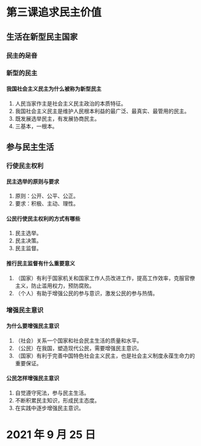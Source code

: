 # 第三课追求民主价值

## 生活在新型民主国家

### ~~民主的足音~~

### 新型的民主

#### 我国社会主义民主为什么被称为新型民主

1. 人民当家作主是社会主义民主政治的本质特征。
2. 我国社会主义民主是维护人民根本利益的最广泛、最真实、最管用的民主。
3. 既发展选举民主，有发展协商民主。
4. 三基本，一根本。

## 参与民主生活

### 行使民主权利

#### 民主选举的原则与要求

1. 原则：公开、公平、公正。
2. 要求：积极、主动、理性。

#### 公民行使民主权利的方式有哪些

1. 民主选举。
2. 民主决策。
3. 民主监督。

#### 推行民主监督有什么重要意义

1. （国家）有利于国家机关和国家工作人员改进工作，提高工作效率，克服官僚主义，防止滥用权力，预防腐败。
2. （个人）有助于增强公民的参与意识，激发公民的参与热情。

### 增强民主意识

#### 为什么要增强民主意识

1. （社会）关系一个国家和社会民主生活的质量和水平。
2. （公民）在我国，塑造现代公民，需要增强民主意识。
3. （国家）有利于完善中国特色社会主义民主，也是社会主义制度永葆生命力的重要保证。

#### 公民怎样增强民主意识

1. 自觉遵守宪法，参与民主生活。
2. 不断积累民主知识，形成民主态度。
3. 在实践中逐步增强民主意识。

# 2021 年 9 月 25 日